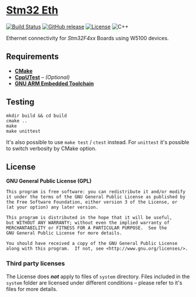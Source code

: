 # [Stm32 Eth](https://github.com/offa/stm32-eth)

[![Build Status](https://travis-ci.org/offa/stm32-eth.svg?branch=master)](https://travis-ci.org/offa/stm32-eth)
[![GitHub release](https://img.shields.io/github/release/offa/stm32-eth.svg)](https://github.com/offa/stm32-eth/releases)
[![License](https://img.shields.io/badge/license-GPLv3-yellow.svg)](LICENSE)
![C++](https://img.shields.io/badge/c++-14-green.svg)

Ethernet connectivity for *Stm32F4xx* Boards using W5100 devices.


## Requirements

 - [**CMake**](http://www.cmake.org/)
 - [**CppUTest**](https://github.com/cpputest/cpputest) – *(Optional)*
 - [**GNU ARM Embedded Toolchain**](https://launchpad.net/gcc-arm-embedded)


## Testing

```
mkdir build && cd build
cmake ..
make
make unittest
```

It's also possible to use `make test` / `ctest` instead. For `unittest` it's possible to switch verbosity by CMake option.


## License

**GNU General Public License (GPL)**

    This program is free software: you can redistribute it and/or modify
    it under the terms of the GNU General Public License as published by
    the Free Software Foundation, either version 3 of the License, or
    (at your option) any later version.

    This program is distributed in the hope that it will be useful,
    but WITHOUT ANY WARRANTY; without even the implied warranty of
    MERCHANTABILITY or FITNESS FOR A PARTICULAR PURPOSE.  See the
    GNU General Public License for more details.

    You should have received a copy of the GNU General Public License
    along with this program.  If not, see <http://www.gnu.org/licenses/>.


### Third party licenses

The License does ***not*** apply to files of `system` directory. Files included in the `system` folder are licensed under different conditions – please refer to it's files for more details.

